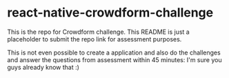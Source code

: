 # react-native-crowdform-challenge
This is the repo for Crowdform challenge. This README is just a placeholder to submit the repo link for assessment purposes.

This is not even possible to create a application and also do the challenges and answer the questions from assessment within 45 minutes: I'm sure you guys already know that :)
